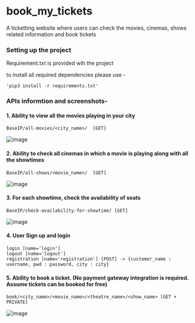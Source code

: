 # book_my_tickets

A ticketting website where users can check the movies, cinemas, shows related information and book tickets


### Setting up the project

Requirement.txt is provided wih the project

to install all required dependencies please use -

```
'pip3 install -r requirements.txt' 
```

### APIs informtion and screenshots-

#### 1. Ability to view all the movies playing in your city

```
BaseIP/all-movies/<city_name>/  [GET]
```

![image](https://user-images.githubusercontent.com/80465706/143853540-fc0c3f35-e2a1-4aec-981a-f62f670f7da4.png)

#### 2. Ability to check all cinemas in which a movie is playing along with all the showtimes

```
BaseIP/all-shows/<movie_name>/  [GET]
```

![image](https://user-images.githubusercontent.com/80465706/143853315-1fa9ddad-4924-42ab-9ac9-7f3c7418207c.png)

#### 3. For each showtime, check the availability of seats
```
BaseIP/check-availability-for-showtime/ [GET]
```

![image](https://user-images.githubusercontent.com/80465706/143853174-27b8eeec-fb0d-43e8-8b1e-db827d7a06b7.png)


#### 4. User Sign up and login 
```
login [name='login']
logout [name='logout']
registration [name='registration'] [POST] -> {customer_name : username, pwd : password, city : city}
```

#### 5. Ability to book a ticket. (No payment gateway integration is required. Assume tickets can be booked for free)
```
book/<city_name>/<movie_name>/<theatre_name>/<show_name> [GET + PRIVATE]
```

![image](https://user-images.githubusercontent.com/80465706/143854428-afba1bb5-d6d6-4abf-ae35-68b9b05e16a1.png)




